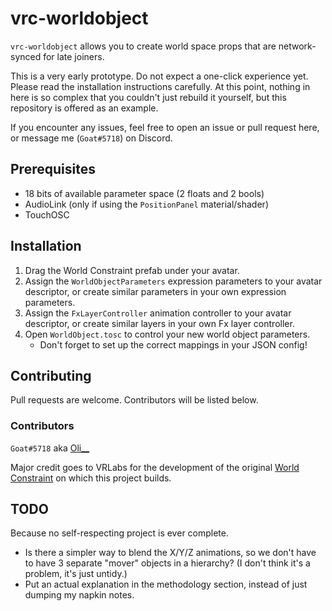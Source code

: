 # vrc-worldobject

`vrc-worldobject` allows you to create world space props that are network-synced for late joiners.

This is a very early prototype. Do not expect a one-click experience yet. Please read the installation instructions carefully.
At this point, nothing in here is so complex that you couldn't just rebuild it yourself, but this repository is offered as an example.

If you encounter any issues, feel free to open an issue or pull request here, or message me (`Goat#5718`) on Discord.

## Prerequisites

* 18 bits of available parameter space (2 floats and 2 bools)
* AudioLink (only if using the `PositionPanel` material/shader)
* TouchOSC

## Installation

1. Drag the World Constraint prefab under your avatar.
2. Assign the `WorldObjectParameters` expression parameters to your avatar descriptor, or create similar parameters in your own expression parameters.
3. Assign the `FxLayerController` animation controller to your avatar descriptor, or create similar layers in your own Fx layer controller.
4. Open `WorldObject.tosc` to control your new world object parameters.
   * Don't forget to set up the correct mappings in your JSON config!

## Contributing

Pull requests are welcome. Contributors will be listed below.

### Contributors

`Goat#5718` aka [Oli__](https://vrchat.com/home/user/usr_d9a5fde5-9a01-4623-b868-1182d4434d35)

Major credit goes to VRLabs for the development of the original [World Constraint](https://vrlabs.dev/item/world-constraint) on which this project builds.

## TODO

Because no self-respecting project is ever complete.

* Is there a simpler way to blend the X/Y/Z animations, so we don't have to have 3 separate "mover" objects in a hierarchy? (I don't think it's a problem, it's just untidy.)
* Put an actual explanation in the methodology section, instead of just dumping my napkin notes.
